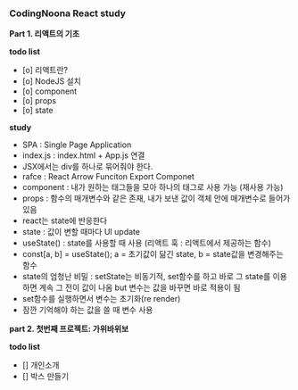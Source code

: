 <h3>CodingNoona React study</h3>

<b>Part 1. 리액트의 기초</b>

<b>todo list</b>

<ul>
    <li>[o] 리액트란? </li>
    <li>[o] NodeJS 설치 </li>
    <li>[o] component </li>
    <li>[o] props </li>
    <li>[o] state </li>
</ul>

<b>study</b>

- SPA : Single Page Application
- index.js : index.html + App.js 연결
- JSX에서는 div를 하나로 묶어줘야 한다.
- rafce : React Arrow Funciton Export Componet
- component : 내가 원하는 태그들을 모아 하나의 태그로 사용 가능 (재사용 가능)
- props : 함수의 매개변수와 같은 존재, 내가 보낸 값이 객체 안에 매개변수로 들어가있음
- react는 state에 반응한다
- state : 값이 변할 때마다 UI update
- useState() : state를 사용할 때 사용 (리액트 훅 : 리액트에서 제공하는 함수)
- const[a, b] = useState(); a = 초기값이 닮긴 state, b = state값을 변경해주는 함수
- state의 엄청난 비밀 : setState는 비동기적, set함수를 하고 바로 그 state를 이용하면 계속 그 전이 값이 나옴 but 변수는 값을 바꾸면 바로 적용이 됨
- set함수를 실행하면서 변수는 초기화(re render)
- 잠깐 기억해야 하는 값을 쓸 때 변수 사용

<b>part 2. 첫번째 프로젝트: 가위바위보</b>

<b>todo list</b>

- [] 개인소개
- [] 박스 만들기
